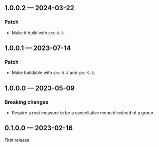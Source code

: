 ## 1.0.0.2 — 2024-03-22

### Patch

* Make it build with `ghc-9.8`.

## 1.0.0.1 — 2023-07-14

### Patch

* Make buildable with `ghc-9.4` and `ghc-9.6`.

## 1.0.0.0 — 2023-05-09

### Breaking changes

* Require a root measure to be a cancellative monoid instead of a group.

## 0.1.0.0 — 2023-02-16

First release
